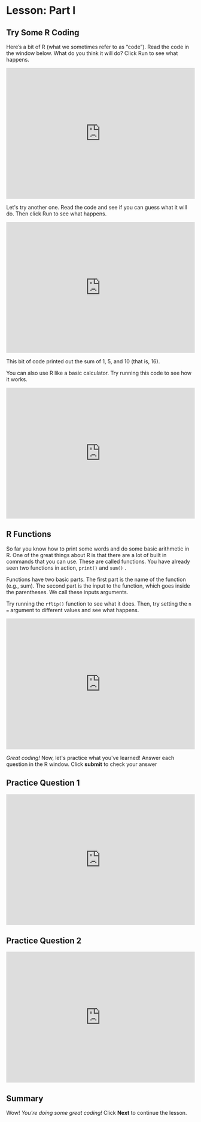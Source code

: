 # Lesson: Part I

## Try Some R Coding

Here’s a bit of R (what we sometimes refer to as “code”). Read the code in the window below.  What do you think it will do? Click Run to see what happens.

<iframe data-type="datacamp" id="example-01" height="350" src="https://uclatall.github.io/mtucker-coding-study/data-camp/dcl-example-01.html" style="border: 0px #ffffff none;" width="100%"></iframe>

Let's try another one.   Read the code and see if you can guess what it will do.  Then click Run to see what happens.  

<iframe data-type="datacamp" id="example-02" height="350" src="https://uclatall.github.io/mtucker-coding-study/data-camp/dcl-example-02.html" style="border: 0px #ffffff none;" width="100%"></iframe>

This bit of code printed out the sum of 1, 5, and 10 (that is, 16).

You can also use R like a basic calculator.  Try running this code to see how it works.

<iframe data-type="datacamp" id="example-03" height="350" src="https://uclatall.github.io/mtucker-coding-study/data-camp/dcl-example-03.html" style="border: 0px #ffffff none;" width="100%"></iframe>

## R Functions

So far you know how to print some words and do some basic arithmetic in R. One of the great things about R is that there are a lot of built in commands that you can use. These are called functions. You have already seen two functions in action,  `print()`  and  `sum()` .

Functions have two basic parts. The first part is the name of the function (e.g., sum). The second part is the input to the function, which goes inside the parentheses. We call these inputs arguments.

Try running the `rflip()` function to see what it does. Then, try setting the `n =` argument to different values and see what happens.

<iframe data-type="datacamp" id="example-04" height="350" src="https://uclatall.github.io/mtucker-coding-study/data-camp/dcl-example-04.html" style="border: 0px #ffffff none;" width="100%"></iframe>


*Great coding!* Now, let's practice what you've learned! Answer each question in the R window. Click **submit** to check your answer

## Practice Question 1

<iframe data-type="datacamp" id="practice-01" height="350" src="https://uclatall.github.io/mtucker-coding-study/data-camp/dcl-practice-01.html" style="border: 0px #ffffff none;" width="100%"></iframe>

## Practice Question 2

<iframe data-type="datacamp" id="practice-02" height="350" src="https://uclatall.github.io/mtucker-coding-study/data-camp/dcl-practice-02.html" style="border: 0px #ffffff none;" width="100%"></iframe>


## Summary

Wow! *You're doing some great coding!* Click **Next** to continue the lesson.
